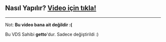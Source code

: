 ## Nasıl Yapılır? [Video için tıkla!](https://www.youtube.com/watch?v=y-pDcHFzNjw&ab_channel=TFNY-Gaming)
----
Not: **Bu video bana ait değildir :(**

Bu VDS Sahibi **getto**'dur. Sadece değiştirildi :)
